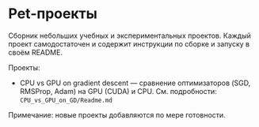 # Pet-проекты

Сборник небольших учебных и экспериментальных проектов. Каждый проект самодостаточен и содержит инструкции по сборке и запуску в своём README.

Проекты:
- CPU vs GPU on gradient descent — сравнение оптимизаторов (SGD, RMSProp, Adam) на GPU (CUDA) и CPU. См. подробности: `CPU_vs_GPU_on_GD/Readme.md`

Примечание: новые проекты добавляются по мере готовности.

